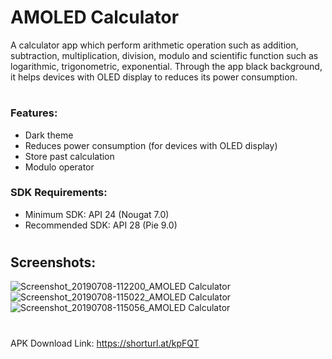 AMOLED Calculator
===================================

A calculator app which perform arithmetic operation such as addition, subtraction, multiplication, division, modulo and scientific function such as logarithmic, trigonometric, exponential. Through the app black background, it helps devices with OLED display to reduces its power consumption.

#

### Features:
* Dark theme
* Reduces power consumption (for devices with OLED display)
* Store past calculation
* Modulo operator

### SDK Requirements:
* Minimum SDK: API 24 (Nougat 7.0)
* Recommended SDK: API 28 (Pie 9.0)

#

## Screenshots:
![Screenshot_20190708-112200_AMOLED Calculator](https://user-images.githubusercontent.com/47683574/60782190-3e9af180-a178-11e9-821b-0a6d1fee7d91.jpg)
![Screenshot_20190708-115022_AMOLED Calculator](https://user-images.githubusercontent.com/47683574/60782216-55d9df00-a178-11e9-8db2-22ba0e57c10f.jpg)
![Screenshot_20190708-115056_AMOLED Calculator](https://user-images.githubusercontent.com/47683574/60782239-73a74400-a178-11e9-96a6-c446920b9d16.jpg)

#

APK Download Link: https://shorturl.at/kpFQT
